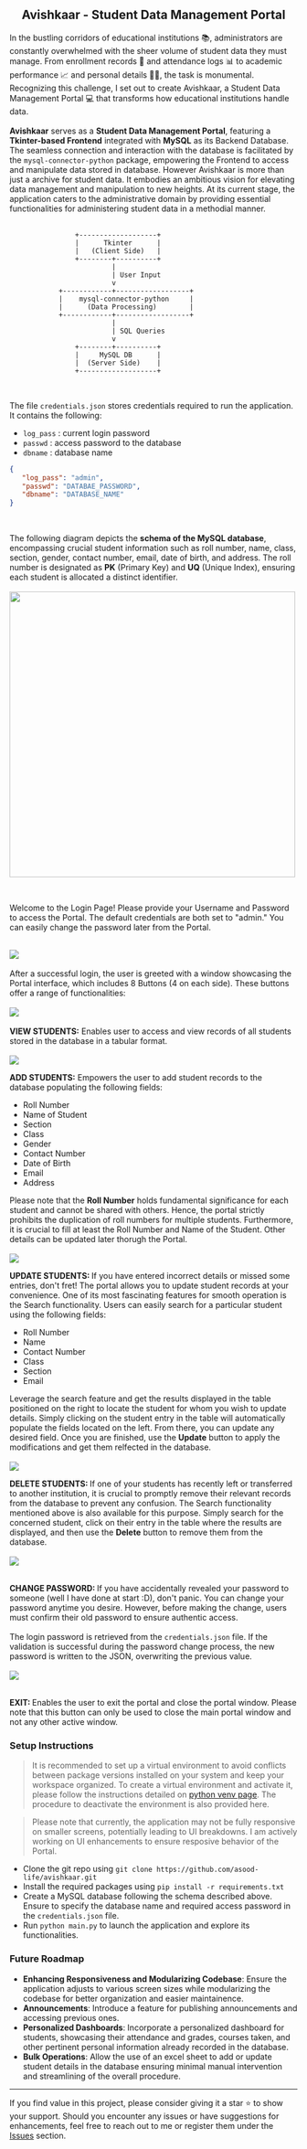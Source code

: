 <h2 align="center">Avishkaar - Student Data Management Portal</h2>

<div>
In the bustling corridors of educational institutions 📚, administrators are constantly overwhelmed with the sheer volume of student data they must manage. From enrollment records 📝 and attendance logs 📊 to academic performance 📈 and personal details 🧑‍🎓, the task is monumental. Recognizing this challenge, I set out to create Avishkaar, a Student Data Management Portal 💻 that transforms how educational institutions handle data.
</div><br>

<div>
   <b>Avishkaar</b> serves as a <b>Student Data Management Portal</b>, featuring a <b>Tkinter-based Frontend</b> integrated with <b>MySQL</b> as its Backend Database. The seamless connection and interaction with the database is facilitated by the <code>mysql-connector-python</code> package, empowering the Frontend to access and manipulate data stored in database. However Avishkaar is more than just a archive for student data. It embodies an ambitious vision for elevating data management and manipulation to new heights. At its current stage, the application caters to the administrative domain by providing essential functionalities for administering student data in a methodial manner.<br><br>
</div>

```
                +-------------------+
                |      Tkinter      |
                |   (Client Side)   |
                +--------+----------+
                         |
                         | User Input
                         v
            +------------+------------------+
            |    mysql-connector-python     |
            |      (Data Processing)        |
            +------------+------------------+
                         |
                         | SQL Queries
                         v
                +--------+----------+
                |     MySQL DB      |
                |  (Server Side)    |
                +-------------------+

```

<br><div>
The file <code>credentials.json</code> stores credentials required to run the application. It contains the following:
<ul>
   <li><code>log_pass</code> : current login password</li>
   <li><code>passwd</code> : access password to the database</li>
   <li><code>dbname</code> : database name</li>
</ul>
</div>

```json
{
   "log_pass": "admin",
   "passwd": "DATABAE_PASSWORD",
   "dbname": "DATABASE_NAME"
}
```

<br><div>
   The following diagram depicts the <b>schema of the MySQL database</b>, encompassing crucial student information such as roll number, name, class, section, gender, contact number, email, date of birth, and address. The roll number is designated as <b>PK</b> (Primary Key) and <b>UQ</b> (Unique Index), ensuring each student is allocated a distinct identifier.<br><br>
   <img width="500" src="./screenshots/mysql-db.png"><br>
</div>

<br><div>
   Welcome to the Login Page! Please provide your Username and Password to access the Portal. The default credentials are both set to "admin." You can easily change the password later from the Portal.
</div>
<br>
<img src="screenshots/login-page.png"><br><br>

<div>After a successful login, the user is greeted with a window showcasing the Portal interface, which includes 8 Buttons (4 on each side). These buttons offer a range of functionalities:</div>
<br>
<img src="screenshots/home-page.png"><br><br>

<div>
   <b>VIEW STUDENTS:</b> Enables user to access and view records of all students stored in the database in a tabular format.<br>
</div>
<br>
<img src="screenshots/view-students.png"><br> 

<b>ADD STUDENTS:</b> Empowers the user to add student records to the database populating the following fields:
<br>
<ul>
   <li>Roll Number</li>
   <li>Name of Student</li>
   <li>Section</li>
   <li>Class</li>
   <li>Gender</li>
   <li>Contact Number</li>
   <li>Date of Birth</li>
   <li>Email</li>
   <li>Address</li>
</ul>
Please note that the <b>Roll Number</b> holds fundamental significance for each student and cannot be shared with others. Hence, the portal strictly prohibits the duplication of roll numbers for multiple students. Furthermore, it is crucial to fill at least the Roll Number and Name of the Student. Other details can be updated later thorugh the Portal.<br><br>
<img src="screenshots/add-students.png"><br>

<b>UPDATE STUDENTS: </b> If you have entered incorrect details or missed some entries, don't fret! The portal allows you to update student records at your convenience. One of its most fascinating features for smooth operation is the Search functionality. Users can easily search for a particular student using the following fields:
<ul>
   <li>Roll Number</li>
   <li>Name</li>
   <li>Contact Number</li>
   <li>Class</li>
   <li>Section</li>
   <li>Email</li>
</ul>
Leverage the search feature and get the results displayed in the table positioned on the right to locate the student for whom you wish to update details. Simply clicking on the student entry in the table will automatically populate the fields located on the left. From there, you can update any desired field. Once you are finished, use the <b>Update</b> button to apply the modifications and get them relfected in the database.<br><br> 
<img src="screenshots/update-students.png"><br>

<b>DELETE STUDENTS: </b> If one of your students has recently left or transferred to another institution, it is crucial to promptly remove their relevant records from the database to prevent any confusion. The Search functionality mentioned above is also available for this purpose. Simply search for the concerned student, click on their entry in the table where the results are displayed, and then use the <b>Delete</b> button to remove them from the database.<br><br>
<img src="screenshots/delete-students.png"><br><br>

<b>CHANGE PASSWORD: </b> If you have accidentally revealed your password to someone (well I have done at start :D), don't panic. You can change your password anytime you desire. However, before making the change, users must confirm their old password to ensure authentic access.<br><br>
The login password is retrieved from the <code>credentials.json</code> file. If the validation is successful during the password change process, the new password is written to the JSON, overwriting the previous value.
<br><br>
<img src="screenshots/change-password.png"><br><br>

<b>EXIT: </b> Enables the user to exit the portal and close the portal window. Please note that this button can only be used to close the main portal window and not any other active window.
</p>
<!-- <div>
   Please refer to the video available in the project folder (<code>application-demo.mp4</code>) for a brief walkthrough over the app.
</div> -->

<h3>Setup Instructions</h3>

<blockquote>
   It is recommended to set up a virtual environment to avoid conflicts between package versions installed on your system and keep your workspace organized. To create a virtual environment and activate it, please follow the instructions detailed on <a href="https://docs.python.org/3/library/venv.html">python venv page</a>. The procedure to deactivate the environment is also provided here.
   <br>
</blockquote>

<blockquote>Please note that currently, the application may not be fully responsive on smaller screens, potentially leading to UI breakdowns. I am actively working on UI enhancements to ensure resposive behavior of the Portal.<br>
</blockquote>

<ul>
   <li>Clone the git repo using <code>git clone https://github.com/asood-life/avishkaar.git</code></li>
   <li>Install the required packages using <code>pip install -r requirements.txt</code></li>
   <li>Create a MySQL database following the schema described above. Ensure to specify the database name and required access password in the <code>credentials.json</code> file.</li>
   <li>Run <code>python main.py</code> to launch the application and explore its functionalities.
</ul>

<h3>Future Roadmap</h3>

<ul>
   <li><b>Enhancing Responsiveness and Modularizing Codebase</b>: Ensure the application adjusts to various screen sizes while modularizing the codebase for better organization and easier maintainence.</li>
   <li><b>Announcements</b>: Introduce a feature for publishing announcements and accessing previous ones.</li>
   <li><b>Personalized Dashboards</b>: Incorporate a personalized dashboard for students, showcasing their attendance and grades, courses taken, and other pertinent personal information already recorded in the database.</li>
   <li><b>Bulk Operations</b>: Allow the use of an excel sheet to add or update student details in the database ensuring minimal manual intervention and streamlining of the overall procedure.</li>
</ul>

<hr>
<div>If you find value in this project, please consider giving it a star ⭐ to show your support. Should you encounter any issues or have suggestions for enhancements, feel free to reach out to me or register them under the <a href="https://github.com/asood-life/avishkaar/issues">Issues</a> section.</div>
